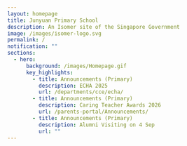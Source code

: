 ```yaml
---
layout: homepage
title: Junyuan Primary School
description: An Isomer site of the Singapore Government
image: /images/isomer-logo.svg
permalink: /
notification: ""
sections:
  - hero:
      background: /images/Homepage.gif
      key_highlights:
        - title: Announcements (Primary)
          description: ECHA 2025
          url: /departments/cce/echa/
        - title: Announcements (Primary)
          description: Caring Teacher Awards 2026
          url: /parents-portal/Announcements/
        - title: Announcements (Primary)
          description: Alumni Visiting on 4 Sep
          url: ""
---
```

